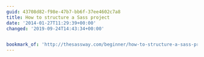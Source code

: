 ```yaml
---
guid: 43708d82-f98e-47b7-bb6f-37ee4602c7a8
title: How to structure a Sass project
date: '2014-01-27T11:29:39+00:00'
changed: '2019-09-24T14:43:34+00:00'


bookmark_of: 'http://thesassway.com/beginner/how-to-structure-a-sass-project/'
---
```




